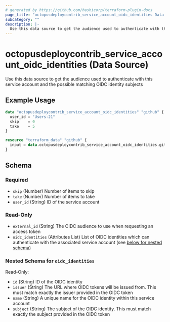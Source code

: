```yaml
---
# generated by https://github.com/hashicorp/terraform-plugin-docs
page_title: "octopusdeploycontrib_service_account_oidc_identities Data Source - terraform-provider-octopusdeploycontrib"
subcategory: ""
description: |-
  Use this data source to get the audience used to authenticate with this service account and the possible matching OIDC identity subjects
---
```


# octopusdeploycontrib_service_account_oidc_identities (Data Source)

Use this data source to get the audience used to authenticate with this service account and the possible matching OIDC identity subjects

## Example Usage

```terraform
data "octopusdeploycontrib_service_account_oidc_identities" "github" {
  user_id = "Users-21"
  skip    = 0
  take    = 5
}

resource "terraform_data" "github" {
  input = data.octopusdeploycontrib_service_account_oidc_identities.github.oidc_identities
}
```

<!-- schema generated by tfplugindocs -->
## Schema

### Required

- `skip` (Number) Number of items to skip
- `take` (Number) Number of items to take
- `user_id` (String) ID of the service account

### Read-Only

- `external_id` (String) The OIDC audience to use when requesting an access token
- `oidc_identities` (Attributes List) List of OIDC identities which can authenticate with the associated service account (see [below for nested schema](#nestedatt--oidc_identities))

<a id="nestedatt--oidc_identities"></a>
### Nested Schema for `oidc_identities`

Read-Only:

- `id` (String) ID of the OIDC identity
- `issuer` (String) The URL where OIDC tokens will be issued from. This must match exactly the issuer provided in the OIDC token
- `name` (String) A unique name for the OIDC identity within this service account
- `subject` (String) The subject of the OIDC identity. This must match exactly the subject provided in the OIDC token
